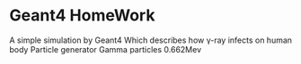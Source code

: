 # Geant4 HomeWork
A simple simulation by Geant4
Which describes how γ-ray infects on human body 
Particle generator Gamma particles 0.662Mev
